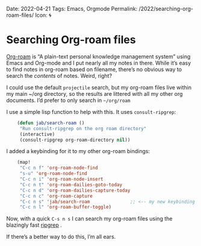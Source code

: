 Date: 2022-04-21
Tags: Emacs, Orgmode
Permalink: /2022/searching-org-roam-files/
Icon: 🌀

# Searching Org-roam files

[Org-roam](https://www.orgroam.com/) is “A plain-text personal knowledge management system” using Emacs and Org-mode and I put nearly all my notes in there. While it’s easy to find notes in org-roam based on filename, there’s no obvious way to search the _contents_ of notes. Weird, right?

I could use the default `projectile` search, but my org-roam files live within my main ~/org directory, so the results are littered with all my other org documents. I’d prefer to only search in `~/org/roam`

I use a simple lisp function to help with this. It uses `consult-ripgrep`:

```lisp
    (defun jab/search-roam ()
     "Run consult-ripgrep on the org roam directory"
     (interactive)
     (consult-ripgrep org-roam-directory nil))
```

I added a keybinding for it to my other org-roam bindings:

```lisp
    (map!
     "C-c n f" 'org-roam-node-find
     "s-u" 'org-roam-node-find
     "C-c n i" 'org-roam-node-insert
     "C-c n t" 'org-roam-dailies-goto-today
     "C-c n d" 'org-roam-dailies-capture-today
     "C-c n c" 'org-roam-capture
     "C-c n s" 'jab/search-roam               ;; <-- my new keybinding
     "C-c n l" 'org-roam-buffer-toggle)
```

Now, with a quick `C-s n s` I can search my org-roam files using the blazingly fast [ripgrep](https://github.com/BurntSushi/ripgrep) .

If there’s a better way to do this, I’m all ears.